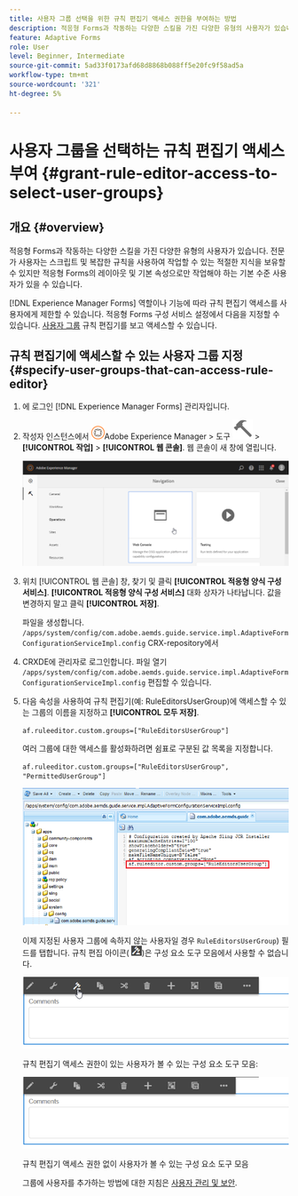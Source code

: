 ```yaml
---
title: 사용자 그룹 선택을 위한 규칙 편집기 액세스 권한을 부여하는 방법
description: 적응형 Forms과 작동하는 다양한 스킬을 가진 다양한 유형의 사용자가 있습니다. 역할 또는 기능에 따라 규칙 편집기 액세스를 사용자에게 제한하는 방법에 대해 알아봅니다.
feature: Adaptive Forms
role: User
level: Beginner, Intermediate
source-git-commit: 5ad33f0173afd68d8868b088ff5e20fc9f58ad5a
workflow-type: tm+mt
source-wordcount: '321'
ht-degree: 5%

---
```



# 사용자 그룹을 선택하는 규칙 편집기 액세스 부여 {#grant-rule-editor-access-to-select-user-groups}

## 개요 {#overview}

적응형 Forms과 작동하는 다양한 스킬을 가진 다양한 유형의 사용자가 있습니다. 전문가 사용자는 스크립트 및 복잡한 규칙을 사용하여 작업할 수 있는 적절한 지식을 보유할 수 있지만 적응형 Forms의 레이아웃 및 기본 속성으로만 작업해야 하는 기본 수준 사용자가 있을 수 있습니다.

[!DNL Experience Manager Forms] 역할이나 기능에 따라 규칙 편집기 액세스를 사용자에게 제한할 수 있습니다. 적응형 Forms 구성 서비스 설정에서 다음을 지정할 수 있습니다. [사용자 그룹](forms-groups-privileges-tasks.md) 규칙 편집기를 보고 액세스할 수 있습니다.

## 규칙 편집기에 액세스할 수 있는 사용자 그룹 지정 {#specify-user-groups-that-can-access-rule-editor}

1. 에 로그인 [!DNL Experience Manager Forms] 관리자입니다.
1. 작성자 인스턴스에서 ![Adobe Experience Manager](assets/adobeexperiencemanager.png)Adobe Experience Manager > 도구 ![망치](assets/hammer-icon.svg) > **[!UICONTROL 작업]** > **[!UICONTROL 웹 콘솔]**. 웹 콘솔이 새 창에 열립니다.

   ![1-2](assets/1-2.png)

1. 위치 [!UICONTROL 웹 콘솔] 창, 찾기 및 클릭 **[!UICONTROL 적응형 양식 구성 서비스]**. **[!UICONTROL 적응형 양식 구성 서비스]** 대화 상자가 나타납니다. 값을 변경하지 말고 클릭 **[!UICONTROL 저장]**.

   파일을 생성합니다. `/apps/system/config/com.adobe.aemds.guide.service.impl.AdaptiveFormConfigurationServiceImpl.config` CRX-repository에서

1. CRXDE에 관리자로 로그인합니다. 파일 열기 `/apps/system/config/com.adobe.aemds.guide.service.impl.AdaptiveFormConfigurationServiceImpl.config` 편집할 수 있습니다.
1. 다음 속성을 사용하여 규칙 편집기(예: RuleEditorsUserGroup)에 액세스할 수 있는 그룹의 이름을 지정하고 **[!UICONTROL 모두 저장]**.

   `af.ruleeditor.custom.groups=["RuleEditorsUserGroup"]`

   여러 그룹에 대한 액세스를 활성화하려면 쉼표로 구분된 값 목록을 지정합니다.

   `af.ruleeditor.custom.groups=["RuleEditorsUserGroup", "PermittedUserGroup"]`

   ![사용자 만들기](assets/create_user_new.png)

   이제 지정된 사용자 그룹에 속하지 않는 사용자일 경우    `RuleEditorsUserGroup`) 필드를 탭합니다. 규칙 편집 아이콘( ![edit-rules1](assets/edit-rules1.png))은 구성 요소 도구 모음에서 사용할 수 없습니다.

   ![componentstoolbarwithre](assets/componentstoolbarwithre.png)

   규칙 편집기 액세스 권한이 있는 사용자가 볼 수 있는 구성 요소 도구 모음:

   ![componentstoolbarwithout](assets/componentstoolbarwithoutre.png)

   규칙 편집기 액세스 권한 없이 사용자가 볼 수 있는 구성 요소 도구 모음

   그룹에 사용자를 추가하는 방법에 대한 지침은 [사용자 관리 및 보안](https://experienceleague.adobe.com/docs/experience-manager-65/administering/security/security.html).


